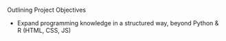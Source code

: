 Outlining Project Objectives

- Expand programming knowledge in a structured way, beyond Python & R (HTML, CSS, JS)